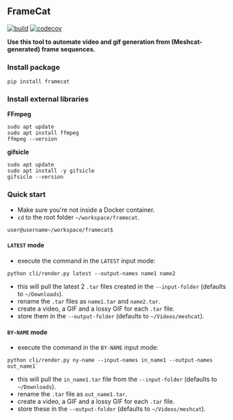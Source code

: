 ## FrameCat
[![build](https://github.com/simon-lc/framecat/actions/workflows/build.yml/badge.svg)](https://github.com/simon-lc/framecat/actions/workflows/build.yml)
[![codecov](https://codecov.io/gh/simon-lc/framecat/graph/badge.svg?token=CUWTT7EK5E)](https://codecov.io/gh/simon-lc/framecat)

**Use this tool to automate video and gif generation from (Meshcat-generated) frame sequences.**

### Install package
```
pip install framecat
```
### Install external libraries
**FFmpeg**
```
sudo apt update
sudo apt install ffmpeg
ffmpeg --version
```

**gifsicle**
```
sudo apt update
sudo apt install -y gifsicle
gifsicle --version
```

### Quick start
- Make sure you're not inside a Docker container.
- `cd` to the root folder `~/workspace/framecat`. 
```
user@username~/workspace/framecat$
```

#### `LATEST` mode
- execute the command in the `LATEST` input mode: 
```
python cli/render.py latest --output-names name1 name2
```
- this will pull the latest 2 `.tar` files created in the `--input-folder` (defaults to `~/Downloads`).
- rename the `.tar` files as `name1.tar` and `name2.tar`.
- create a video, a GIF and a lossy GIF for each `.tar` file. 
- store them in the `--output-folder` (defaults to `~/Videos/meshcat`).


#### `BY-NAME` mode
- execute the command in the `BY-NAME` input mode:
```
python cli/render.py ny-name --input-names in_name1 --output-names out_name1`
```
- this will pull the `in_name1.tar` file from the `--input-folder` (defaults to `~/Downloads`).
- rename the `.tar` file as `out_name1.tar`.
- create a video, a GIF and a lossy GIF for each `.tar` file. 
- store these in the `--output-folder` (defaults to `~/Videos/meshcat`).
